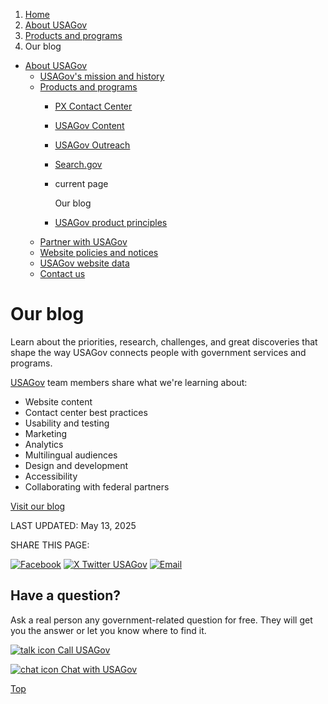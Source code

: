 1. [Home](/)
2. [About USAGov](/about)
3. [Products and programs](/products-programs)
4. Our blog

* [About USAGov](/about)
  + [USAGov's mission and history](/mission-history)
  + [Products and programs](/products-programs)
    - [PX Contact Center](/contact-center)
    - [USAGov Content](/content)
    - [USAGov Outreach](/outreach)
    - [Search.gov](/search-gov)
    - current page

      Our blog
    - [USAGov product principles](/product-principles)
  + [Partner with USAGov](/partner-with-usagov)
  + [Website policies and notices](/website-policies-and-notices)
  + [USAGov website data](/website-analytics/)
  + [Contact us](/contact-us)

Our blog
========

Learn about the priorities, research, challenges, and great discoveries that shape the way USAGov connects people with government services and programs.

[USAGov](https://www.usa.gov/)
team members share what we're learning about:

* Website content
* Contact center best practices
* Usability and testing
* Marketing
* Analytics
* Multilingual audiences
* Design and development
* Accessibility
* Collaborating with federal partners

[Visit our blog](https://blog.usa.gov/)

LAST UPDATED:
May 13, 2025

SHARE THIS PAGE:

[![Facebook](/themes/custom/usagov/images/social-media-icons/Facebook_Icon.svg)](https://www.facebook.com/sharer/sharer.php?u=https://www.usa.gov/blog&v=3)
[![X Twitter USAGov](/themes/custom/usagov/images/social-media-icons/X_Twitter_Icon.svg?version=2)](https://twitter.com/intent/tweet?source=webclient&text=https://www.usa.gov/blog)
[![Email](/themes/custom/usagov/images/social-media-icons/Email_Icon.svg?version=2)](mailto:?subject=https://www.usa.gov/blog)

Have a question?
----------------

Ask a real person any government-related question for free. They will get you the answer or let you know where to find it.

[![talk icon](/themes/custom/usagov/images/ICONS_talk.png)
Call USAGov](/phone)

[![chat icon](/themes/custom/usagov/images/ICONS_chat.png)
Chat with USAGov](/chat)

[Top](#main-content)